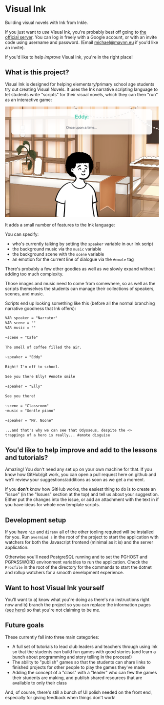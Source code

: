 # Visual Ink

Building visual novels with Ink from Inkle.

If you just want to _use_ Visual Ink, you're probably best off going to [the official server](https://visualink.mavnn.eu/). You can log in freely with a Google account, or with an invite code using username and password. (Email michael@mavnn.eu if you'd like an invite).

If you'd like to help _improve_ Visual Ink, you're in the right place!

## What is this project?

Visual Ink is designed for helping elementary/primary school age students try out creating Visual Novels. It uses the Ink narrative scripting language to let students write "scripts" for their visual novels, which they can then "run" as an interactive game:

![Example screen shot](./example.png)

It adds a small number of features to the Ink language:

You can specify:
- who's currently talking by setting the `speaker` variable in our Ink script
- the background music via the `music` variable
- the background scene with the `scene` variable
- an emotion for the current line of dialogue via the `#emote` tag

There's probably a few other goodies as well as we slowly expand without adding too much complexity.

Those images and music need to come from somewhere, so as well as the scripts themselves the students
can manage their collections of speakers, scenes, and music.

Scripts end up looking something like this (before all the normal branching narrative goodness that Ink offers):

```
VAR speaker = "Narrator"
VAR scene = ""
VAR music = ""

~scene = "Cafe"

The smell of coffee filled the air.

~speaker = "Eddy"

Right! I'm off to school.

See you there Elly! #emote smile

~speaker = "Elly"

See you there!

~scene = "Classroom"
~music = "Gentle piano"

~speaker = "Mr. Noone"

...and that's why we can see that Odysseus, despite the <>
trappings of a hero is really... #emote disguise
```

## You'd like to help improve and add to the lessons and tutorials?

Amazing! You don't need any set up on your own machine for that. If you know how GitHub/git work, you can open a pull request here on github and we'll review your suggestions/additions as soon as we get a moment.

If you **don't** know how GitHub works, the easiest thing to do is to create an "issue" (in the "Issues" section at the top) and tell us about your suggestion. Either put the changes into the issue, or add an attachment with the text in if you have ideas for whole new template scripts.

## Development setup

If you have  `nix` and `direnv` all of the other tooling required will be installed for you. Run
`overmind s` in the root of the project to start the application with watchers for both the Javascript
frontend (minimal as it is) and the server application.

Otherwise you'll need PostgreSQL running and to set the PGHOST and PGPASSWORD environment variables
to run the application. Check the `Procfile` in the root of the directory for the commands to start
the dotnet and rollup watchers for a smooth development experience.

## Want to host Visual Ink yourself

You'll want to a) know what you're doing as there's no instructions right now and b) branch the project so you can replace the information pages ([see here](./content/infoPages/)) so that you're not claiming to be me.

## Future goals

These currently fall into three main categories:

- A full set of tutorials to lead club leaders and teachers through using Ink so that the students can build fun games with good stories (and learn a bunch about programming and story telling in the process!)
- The ability to "publish" games so that the students can share links to finished projects for other people to play the games they've made
- Adding the concept of a "class" with a "leader" who can few the games their students are making, and publish shared resources that are available to only their class

And, of course, there's still a bunch of UI polish needed on the front end, especially for giving feedback when things don't work!
